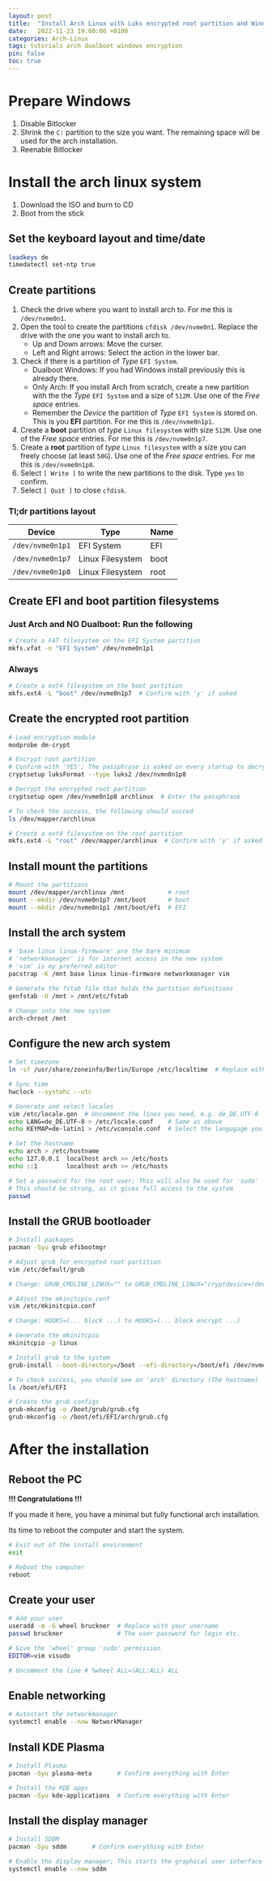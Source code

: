 ```yaml
---
layout: post
title:  "Install Arch Linux with Luks encrypted root partition and Windows dual boot"
date:   2022-11-23 19:00:00 +0100
categories: Arch-Linux
tags: tutorials arch dualboot windows encryption
pin: false
toc: true
---
```


# Prepare Windows

1. Disable Bitlocker
2. Shrink the `C:` partition to the size you want. The remaining space will be used for the arch installation. 
3. Reenable Bitlocker

# Install the arch linux system

1. Download the ISO and burn to CD
2. Boot from the stick

## Set the keyboard layout and time/date

```zsh
loadkeys de
timedatectl set-ntp true
```

## Create partitions

1. Check the drive where you want to install arch to. For me this is `/dev/nvme0n1`. 
2. Open the tool to create the partitions `cfdisk /dev/nvme0n1`. Replace the drive with the one you want to install arch to.
   - Up and Down arrows: Move the curser.
   - Left and Right arrows: Select the action in the lower bar.
3. Check if there is a partition of *Type* `EFI System`.
   - Dualboot Windows: If you had Windows install previously this is already there. 
   - Only Arch: If you install Arch from scratch, create a new partition with the the *Type* `EFI System` and a size of `512M`. Use one of the *Free space* entries.
   - Remember the *Device* the partition of *Type* `EFI System` is stored on. This is you **EFI** partition. For me this is `/dev/nvme0n1p1`.
4. Create a **boot** partition of *type* `Linux filesystem` with size `512M`. Use one of the *Free space* entries. For me this is `/dev/nvme0n1p7`.
5. Create a **root** partition of *type* `Linux filesystem` with a size you can freely choose (at least `50G`). Use one of the *Free space* entries. For me this is `/dev/nvme0n1p8`.
6. Select `[ Write ]` to write the new partitions to the disk. Type `yes` to confirm.
7. Select `[ Quit ]` to close `cfdisk`.

### Tl;dr partitions layout

|Device|Type|Name|
|-|-|-|  
| `/dev/nvme0n1p1` | EFI System | EFI |
| `/dev/nvme0n1p7` | Linux Filesystem | boot |
| `/dev/nvme0n1p8` | Linux Filesystem | root |

## Create EFI and boot partition filesystems

### **Just Arch and NO Dualboot:** Run the following  
```zsh
# Create a FAT filesystem on the EFI System partition
mkfs.vfat -n "EFI System" /dev/nvme0n1p1 
```

### Always
```zsh
# Create a ext4 filesystem on the boot partition
mkfs.ext4 -L "boot" /dev/nvme0n1p7  # Confirm with 'y' if asked
``` 

## Create the encrypted root partition
```zsh
# Load encryption module
modprobe dm-crypt

# Encrypt root partition
# Confirm with 'YES'; The passphrase is asked on every startup to decrypt the partition
cryptsetup luksFormat --type luks2 /dev/nvmn0n1p8 

# Decrypt the encrypted root partition
cryptsetup open /dev/nvme0n1p8 archlinux  # Enter the passphrase

# To check the success, the following should succed
ls /dev/mapper/archlinux

# Create a ext4 filesystem on the root partition
mkfs.ext4 -L "root" /dev/mapper/archlinux  # Confirm with 'y' if asked
```

## Install mount the partitions
```zsh
# Mount the partitions
mount /dev/mapper/archlinux /mnt            # root
mount --mkdir /dev/nvme0n1p7 /mnt/boot      # boot
mount --mkdir /dev/nvme0n1p1 /mnt/boot/efi  # EFI
```

## Install the arch system
```zsh
# 'base linux linux-firmware' are the bare minimum
# 'networkmanager' is for internet access in the new system
# 'vim' is my preferred editor
pacstrap -K /mnt base linux linux-firmware networkmanager vim

# Generate the fstab file that holds the partition definitions
genfstab -U /mnt > /mnt/etc/fstab

# Change into the new system
arch-chroot /mnt
```

## Configure the new arch system
```zsh
# Set timezone
ln -sf /usr/share/zoneinfo/Berlin/Europe /etc/localtime  # Replace with your location

# Sync time
hwclock --systohc --utc

# Generate and select locales
vim /etc/locale.gen  # Uncomment the lines you need, e.g. de_DE.UTF-8
echo LANG=de_DE.UTF-8 > /etc/locale.conf    # Same as above
echo KEYMAP=de-latin1 > /etc/vconsole.conf  # Select the langugage you need

# Set the hostname
echo arch > /etc/hostname
echo 127.0.0.1  localhost arch >> /etc/hosts
echo ::1        localhost arch >> /etc/hosts

# Set a password for the root user; This will also be used for 'sudo' 
# This should be strong, as it gives full access to the system
passwd
```

## Install the GRUB bootloader
```zsh
# Install packages
pacman -Syu grub efibootmgr

# Adjust grub for encrypted root partition
vim /etc/default/grub

# Change: GRUB_CMDLINE_LINUX="" to GRUB_CMDLINE_LINUX="cryptdevice=/dev/nvme0n1p8:archlinux"

# Adjust the mkinitcpio.conf
vim /etc/mkinitcpio.conf

# Change: HOOKS=(... block ...) to HOOKS=(... block encrypt ...)

# Generate the mkinitcpio
mkinitcpio -p linux

# Install grub to the system
grub-install --boot-directory=/boot --efi-directory=/boot/efi /dev/nvme0n1p7

# To check success, you should see an 'arch' directory (The hostname)
ls /boot/efi/EFI

# Create the grub configs
grub-mkconfig -o /boot/grub/grub.cfg
grub-mkconfig -o /boot/efi/EFI/arch/grub.cfg
```

# After the installation

## Reboot the PC

**!!! Congratulations !!!**

If you made it here, you have a minimal but fully functional arch installation.  

Its time to reboot the computer and start the system.

```zsh
# Exit out of the install environment
exit

# Reboot the computer
reboot
```

## Create your user
```zsh
# Add your user
useradd -m -G wheel bruckner  # Replace with your username
passwd bruckner               # The user password for login etc.

# Give the 'wheel' group 'sudo' permission
EDITOR=vim visudo

# Uncomment the line # %wheel ALL=(ALL:ALL) ALL
```

## Enable networking
```zsh
# Autostart the networkmanager
systemctl enable --now NetworkManager
```

## Install KDE Plasma
```zsh
# Install Plasma
pacman -Syu plasma-meta       # Confirm everything with Enter

# Install the KDE apps
pacman -Syu kde-applications  # Confirm everything with Enter
```

## Install the display manager
```zsh
# Install SDDM
pacman -Syu sddm       # Confirm everything with Enter

# Enable the display manager; This starts the graphical user interface of Plasma
systemctl enable --now sddm
```